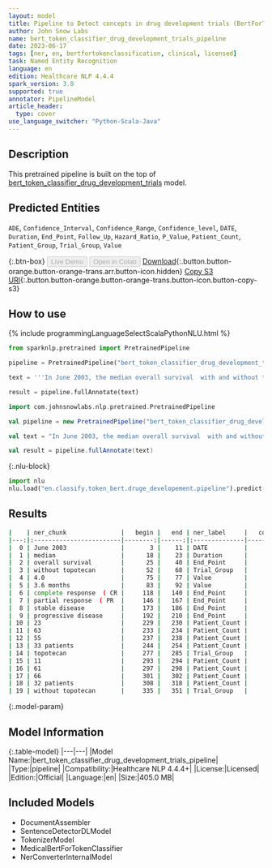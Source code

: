 ```yaml
---
layout: model
title: Pipeline to Detect concepts in drug development trials (BertForTokenClassification)
author: John Snow Labs
name: bert_token_classifier_drug_development_trials_pipeline
date: 2023-06-17
tags: [ner, en, bertfortokenclassification, clinical, licensed]
task: Named Entity Recognition
language: en
edition: Healthcare NLP 4.4.4
spark_version: 3.0
supported: true
annotator: PipelineModel
article_header:
  type: cover
use_language_switcher: "Python-Scala-Java"
---
```


## Description

This pretrained pipeline is built on the top of [bert_token_classifier_drug_development_trials](https://nlp.johnsnowlabs.com/2022/06/18/bert_token_classifier_drug_development_trials_en_3_0.html) model.

## Predicted Entities

`ADE`, `Confidence_Interval`, `Confidence_Range`, `Confidence_level`, `DATE`, `Duration`, `End_Point`, `Follow_Up`, `Hazard_Ratio`, `P_Value`, `Patient_Count`, `Patient_Group`, `Trial_Group`, `Value`



{:.btn-box}
<button class="button button-orange" disabled>Live Demo</button>
<button class="button button-orange" disabled>Open in Colab</button>
[Download](https://s3.amazonaws.com/auxdata.johnsnowlabs.com/clinical/models/bert_token_classifier_drug_development_trials_pipeline_en_4.4.4_3.0_1686988435273.zip){:.button.button-orange.button-orange-trans.arr.button-icon.hidden}
[Copy S3 URI](s3://auxdata.johnsnowlabs.com/clinical/models/bert_token_classifier_drug_development_trials_pipeline_en_4.4.4_3.0_1686988435273.zip){:.button.button-orange.button-orange-trans.button-icon.button-copy-s3}

## How to use

<div class="tabs-box" markdown="1">
{% include programmingLanguageSelectScalaPythonNLU.html %}

```python
from sparknlp.pretrained import PretrainedPipeline

pipeline = PretrainedPipeline("bert_token_classifier_drug_development_trials_pipeline", "en", "clinical/models")

text = '''In June 2003, the median overall survival  with and without topotecan were 4.0 and 3.6 months, respectively. The best complete response  ( CR ) , partial response  ( PR ) , stable disease and progressive disease were observed in 23, 63, 55 and 33 patients, respectively, with  topotecan,  and 11, 61, 66 and 32 patients, respectively, without topotecan.'''

result = pipeline.fullAnnotate(text)
```
```scala
import com.johnsnowlabs.nlp.pretrained.PretrainedPipeline

val pipeline = new PretrainedPipeline("bert_token_classifier_drug_development_trials_pipeline", "en", "clinical/models")

val text = "In June 2003, the median overall survival  with and without topotecan were 4.0 and 3.6 months, respectively. The best complete response  ( CR ) , partial response  ( PR ) , stable disease and progressive disease were observed in 23, 63, 55 and 33 patients, respectively, with  topotecan,  and 11, 61, 66 and 32 patients, respectively, without topotecan."

val result = pipeline.fullAnnotate(text)
```


{:.nlu-block}
```python
import nlu
nlu.load("en.classify.token_bert.druge_developement.pipeline").predict("""In June 2003, the median overall survival  with and without topotecan were 4.0 and 3.6 months, respectively. The best complete response  ( CR ) , partial response  ( PR ) , stable disease and progressive disease were observed in 23, 63, 55 and 33 patients, respectively, with  topotecan,  and 11, 61, 66 and 32 patients, respectively, without topotecan.""")
```


## Results

```bash
|    | ner_chunk               |   begin |   end | ner_label     |   confidence |
|---:|:------------------------|--------:|------:|:--------------|-------------:|
|  0 | June 2003               |       3 |    11 | DATE          |     0.996034 |
|  1 | median                  |      18 |    23 | Duration      |     0.999535 |
|  2 | overall survival        |      25 |    40 | End_Point     |     0.996754 |
|  3 | without topotecan       |      52 |    68 | Trial_Group   |     0.976542 |
|  4 | 4.0                     |      75 |    77 | Value         |     0.998101 |
|  5 | 3.6 months              |      83 |    92 | Value         |     0.998159 |
|  6 | complete response  ( CR |     118 |   140 | End_Point     |     0.998629 |
|  7 | partial response  ( PR  |     146 |   167 | End_Point     |     0.998672 |
|  8 | stable disease          |     173 |   186 | End_Point     |     0.996891 |
|  9 | progressive disease     |     192 |   210 | End_Point     |     0.997602 |
| 10 | 23                      |     229 |   230 | Patient_Count |     0.998463 |
| 11 | 63                      |     233 |   234 | Patient_Count |     0.996301 |
| 12 | 55                      |     237 |   238 | Patient_Count |     0.996667 |
| 13 | 33 patients             |     244 |   254 | Patient_Count |     0.995486 |
| 14 | topotecan               |     277 |   285 | Trial_Group   |     0.999624 |
| 15 | 11                      |     293 |   294 | Patient_Count |     0.998747 |
| 16 | 61                      |     297 |   298 | Patient_Count |     0.998314 |
| 17 | 66                      |     301 |   302 | Patient_Count |     0.998066 |
| 18 | 32 patients             |     308 |   318 | Patient_Count |     0.996285 |
| 19 | without topotecan       |     335 |   351 | Trial_Group   |     0.971218 |
```

{:.model-param}
## Model Information

{:.table-model}
|---|---|
|Model Name:|bert_token_classifier_drug_development_trials_pipeline|
|Type:|pipeline|
|Compatibility:|Healthcare NLP 4.4.4+|
|License:|Licensed|
|Edition:|Official|
|Language:|en|
|Size:|405.0 MB|

## Included Models

- DocumentAssembler
- SentenceDetectorDLModel
- TokenizerModel
- MedicalBertForTokenClassifier
- NerConverterInternalModel